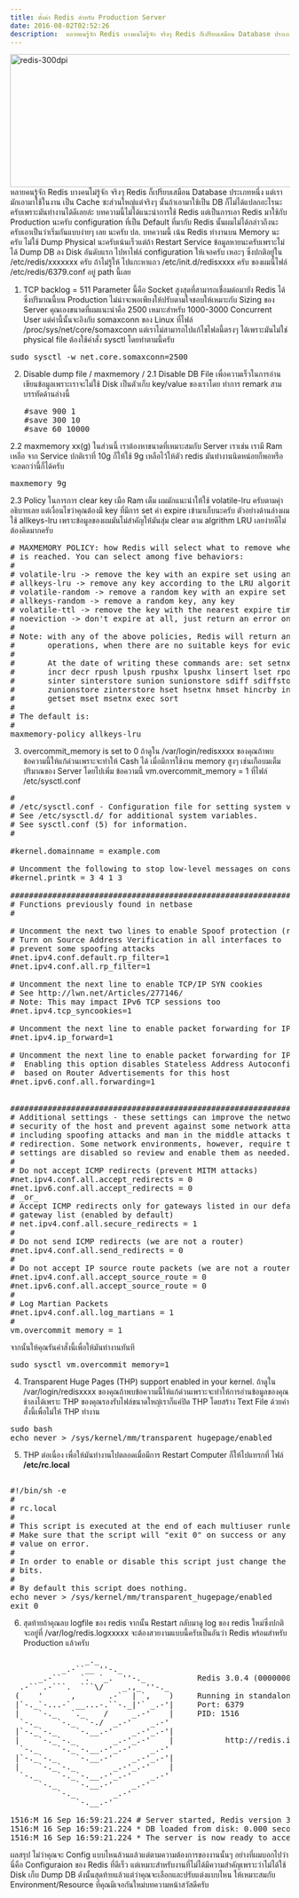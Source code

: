 ```yaml
---
title: ตั้งค่า Redis สำหรับ Production Server
date: 2016-08-02T02:52:26
description:  หลายคนรู้จัก Redis บางคนไม่รู้จัก จริงๆ Redis ก็เปรียบเสมือน Database ประเภทหนึ่ง แต่เรามักเอามาใช้ในงาน เป็น Cache ซะส่วนใหญ่แต่จริงๆ นั้นถ้าเอามาใช้เป็น DB ก็ไม่ได้แปลกอะไรนะครับเพราะมันทำงานได้ดีเ
---
```


<a href="http://www.greanapp.com/wp-content/uploads/2015/09/redis-300dpi.png"><img src="http://www.greanapp.com/wp-content/uploads/2015/09/redis-300dpi.png" alt="redis-300dpi" width="609" height="240" class="alignnone size-full wp-image-504" /></a> 
หลายคนรู้จัก Redis บางคนไม่รู้จัก จริงๆ Redis ก็เปรียบเสมือน Database ประเภทหนึ่ง แต่เรามักเอามาใช้ในงาน เป็น Cache ซะส่วนใหญ่แต่จริงๆ นั้นถ้าเอามาใช้เป็น DB ก็ไม่ได้แปลกอะไรนะครับเพราะมันทำงานได้ดีเลยล่ะ บทความนี้ไม่ได้แนะนำการใช้ Redis แต่เป็นการเอา Redis มาใช้กับ Production นะครับ configuration ที่เป็น Default ที่มากับ Redis นั้นผมไม่ได้กล่าวถึงนะครับเอาเป็นว่าเริ่มกันแบบง่ายๆ เลย นะครับ ปล. บทความนี้ เน้น Redis ทำงานบน Memory นะครับ ไม่ใช้ Dump Physical นะครับเน้นเร็วแต่ถ้า Restart Service ข้อมูลหายนะครับเพราะไม่ได้ Dump DB ลง Disk อันดับแรก ไปหาไฟล์ configuration ให้เจอครับ เหอะๆ ซึ่งปกติอยู่ใน /etc/redis/xxxxxxx ครับ ถ้าไม่รู้ให้ ไปแกะหาแถว /etc/init.d/redisxxxx ครับ
ของผมนี่ไฟล์ /etc/redis/6379.conf อยู่ path นี้เลย

 1. TCP backlog = 511 
  Parameter นี้คือ Socket สูงสุดที่สามารถเชื่อมต่อมายัง Redis ได้ ซึ่งปริมาณนี้บน Production ไม่น่าจะพอเพียงให้ปรับตามใจชอบให้เหมาะกับ Sizing ของ Server คุณเองขนาดที่ผมแนะนำคือ 2500 เหมาะสำหรับ 1000-3000 Concurrent User แต่ค่านี้นั้นจะอิงกับ somaxconn ของ Linux ที่ไฟล์  /proc/sys/net/core/somaxconn แต่เราไม่สามารถไปแก้ไขไฟลนี้ตรงๆ ได้เพราะมันไม่ใช่ physical file ต้องใช้คำสั่ง sysctl โดยทำตามนี้ครับ 
<pre class="lang:default decode:true " >sudo sysctl -w net.core.somaxconn=2500</pre> 

2. Disable dump file / maxmemory / 
   2.1 Disable DB File เพื่อความเร็วในการอ่านเขียนข้อมูลเพราะเราจะไม่ใช้ Disk เป็นตัวเก็บ key/value ของเราโดย ทำการ remark สามบรรทัดด้านล่างนี้ 
<pre class="lang:default decode:true " >   #save 900 1
   #save 300 10
   #save 60 10000
</pre> 

   2.2 maxmemory xx(g) ในส่วนนี้ เราต้องหาขนาดที่เหมาะสมกับ Server เราเช่น เรามี Ram เหลือ จาก Service ปกติเราที่ 10g ก็ให้ใช้ 9g เหลือไว้ให้ตัว redis มันทำงานนิดหน่อยก็พอหรือจะลดกว่านี้ก็ได้ครับ
 
<pre class="lang:default decode:true " >maxmemory 9g</pre> 

   2.3 Policy ในการการ clear key เมือ Ram เต็ม ผมมักแนะนำให้ใช้ volatile-lru ครับตามคุำอธิบายเลย แต่เงื่อนไขว่าคุณต้องมี key ที่มีการ set ค่า expire เข้ามาเก็บนะครับ ตัวอย่างด้านล่างผมใช้ allkeys-lru เพราะข้อมูลของผมมันไม่สำคัญให้่มันสุ่ม clear ตาม algrithm LRU เลยง่ายดีไม่ต้องคิดมากครับ

<pre class="lang:default decode:true " >
# MAXMEMORY POLICY: how Redis will select what to remove when maxmemory
# is reached. You can select among five behaviors:
#
# volatile-lru -&gt; remove the key with an expire set using an LRU algorithm
# allkeys-lru -&gt; remove any key according to the LRU algorithm
# volatile-random -&gt; remove a random key with an expire set
# allkeys-random -&gt; remove a random key, any key
# volatile-ttl -&gt; remove the key with the nearest expire time (minor TTL)
# noeviction -&gt; don't expire at all, just return an error on write operations
#
# Note: with any of the above policies, Redis will return an error on write
#       operations, when there are no suitable keys for eviction.
#
#       At the date of writing these commands are: set setnx setex append
#       incr decr rpush lpush rpushx lpushx linsert lset rpoplpush sadd
#       sinter sinterstore sunion sunionstore sdiff sdiffstore zadd zincrby
#       zunionstore zinterstore hset hsetnx hmset hincrby incrby decrby
#       getset mset msetnx exec sort
#
# The default is:
#
maxmemory-policy allkeys-lru
</pre> 


3.  overcommit_memory is set to 0 ถ้าดูใน /var/login/redisxxxx ของคุณถ้าพบข้อความนี้ให้แก้ด่วนเพราะจะทำให้ Cash ได้ เมื่อมีการใช้งาน memory สูงๆ เช่นเกือบมเต็มปริมาณของ Server โดยไปเพิ่ม ข้อความนี้ 
vm.overcommit_memory = 1 ที่ไฟล์ /etc/sysctl.conf  
 
<pre class="lang:default decode:true " >#
# /etc/sysctl.conf - Configuration file for setting system variables
# See /etc/sysctl.d/ for additional system variables.
# See sysctl.conf (5) for information.
#

#kernel.domainname = example.com

# Uncomment the following to stop low-level messages on console
#kernel.printk = 3 4 1 3

##############################################################3
# Functions previously found in netbase
#

# Uncomment the next two lines to enable Spoof protection (reverse-path filter)
# Turn on Source Address Verification in all interfaces to
# prevent some spoofing attacks
#net.ipv4.conf.default.rp_filter=1
#net.ipv4.conf.all.rp_filter=1

# Uncomment the next line to enable TCP/IP SYN cookies
# See http://lwn.net/Articles/277146/
# Note: This may impact IPv6 TCP sessions too
#net.ipv4.tcp_syncookies=1

# Uncomment the next line to enable packet forwarding for IPv4
#net.ipv4.ip_forward=1

# Uncomment the next line to enable packet forwarding for IPv6
#  Enabling this option disables Stateless Address Autoconfiguration
#  based on Router Advertisements for this host
#net.ipv6.conf.all.forwarding=1


###################################################################
# Additional settings - these settings can improve the network
# security of the host and prevent against some network attacks
# including spoofing attacks and man in the middle attacks through
# redirection. Some network environments, however, require that these
# settings are disabled so review and enable them as needed.
#
# Do not accept ICMP redirects (prevent MITM attacks)
#net.ipv4.conf.all.accept_redirects = 0
#net.ipv6.conf.all.accept_redirects = 0
# _or_
# Accept ICMP redirects only for gateways listed in our default
# gateway list (enabled by default)
# net.ipv4.conf.all.secure_redirects = 1
#
# Do not send ICMP redirects (we are not a router)
#net.ipv4.conf.all.send_redirects = 0
#
# Do not accept IP source route packets (we are not a router)
#net.ipv4.conf.all.accept_source_route = 0
#net.ipv6.conf.all.accept_source_route = 0
#
# Log Martian Packets
#net.ipv4.conf.all.log_martians = 1
#
vm.overcommit_memory = 1</pre> 


จากนั้นให้คุณรันคำสั่งนี้เพื่อให้มันทำงานทันที

<pre class="lang:default decode:true " >sudo sysctl vm.overcommit_memory=1</pre> 

4. Transparent Huge Pages (THP) support enabled in your kernel. ถ้าดูใน /var/login/redisxxxx ของคุณถ้าพบข้อความนี้ให้แก้ด่วนเพราะจะทำให้การอ่านข้อมูลของคุณช้าลงได้เพราะ THP ของคุณรองรับไฟล์ขนาดใหญ่เราก็แค่ปิด THP โดยสร้าง Text File ด้วยคำสั่งนี้เพื่อไม่ให้ THP ทำงาน 
<pre class="lang:default decode:true " >
sudo bash
echo never &gt; /sys/kernel/mm/transparent_hugepage/enabled
</pre> 

5. THP ต่อเนื่อง เพื่อให้มันทำงานไปตลอดเมื่อมีการ Restart Computer ก็ให้ไปแทรกที่ ไฟล์ <strong>/etc/rc.local</strong>
<pre class="lang:default decode:true " >

#!/bin/sh -e
#
# rc.local
#
# This script is executed at the end of each multiuser runlevel.
# Make sure that the script will "exit 0" on success or any other
# value on error.
#
# In order to enable or disable this script just change the execution
# bits.
#
# By default this script does nothing.
echo never > /sys/kernel/mm/transparent_hugepage/enabled
exit 0
</pre> 

6. สุดท้ายถ้าคุณลบ logfile ของ redis จากนั้น Restart กลับมาดู log ของ redis ใหม่ซึ่งปกติจะอยู่ที่ /var/log/redis.logxxxxx จะต้องสวยงามแบบนี้ครับเป็นอันว่า Redis พร้อมสำหรับ Production แล้วครับ 
<pre class="lang:default decode:true " >
                _._
           _.-``__ ''-._
      _.-``    `.  `_.  ''-._           Redis 3.0.4 (00000000/0) 64 bit
  .-`` .-```.  ```\/    _.,_ ''-._
 (    '      ,       .-`  | `,    )     Running in standalone mode
 |`-._`-...-` __...-.``-._|'` _.-'|     Port: 6379
 |    `-._   `._    /     _.-'    |     PID: 1516
  `-._    `-._  `-./  _.-'    _.-'
 |`-._`-._    `-.__.-'    _.-'_.-'|
 |    `-._`-._        _.-'_.-'    |           http://redis.io
  `-._    `-._`-.__.-'_.-'    _.-'
 |`-._`-._    `-.__.-'    _.-'_.-'|
 |    `-._`-._        _.-'_.-'    |
  `-._    `-._`-.__.-'_.-'    _.-'
      `-._    `-.__.-'    _.-'
          `-._        _.-'
              `-.__.-'

1516:M 16 Sep 16:59:21.224 # Server started, Redis version 3.0.4
1516:M 16 Sep 16:59:21.224 * DB loaded from disk: 0.000 seconds
1516:M 16 Sep 16:59:21.224 * The server is now ready to accept connections on port 6379
</pre> 


ผลสรุป ไม่ว่าคุณจะ Config แบบไหนล้วนแล้วแต่ตามความต้องการของงานนั้นๆ อย่างที่ผมบอกไปว่านี่คือ Configuraion ของ Redis ที่ดีเร็ว แต่เหมาะสำหรับงานที่ไม่ได้มีความสำคัญเพราะว่าไม่ได้ใช้ Disk เก็บ Dump DB ดังนั้นสุดท้ายแล้วแต่ว่าคุณจะเลือกและปรับแต่งแบบไหน ให้เหมาะสมกับ Environment/Resource ที่คุณมีเจอกันใหม่บทความหน้าสวัสดีครับ




